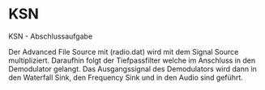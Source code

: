 # KSN
KSN - Abschlussaufgabe

Der Advanced File Source mit (radio.dat) wird mit dem Signal Source multipliziert. Daraufhin folgt der Tiefpassfilter welche im Anschluss in den Demodulator gelangt. Das Ausgangssignal des Demodulators wird dann in den Waterfall Sink, den Frequency Sink und in den Audio sind geführt. 

